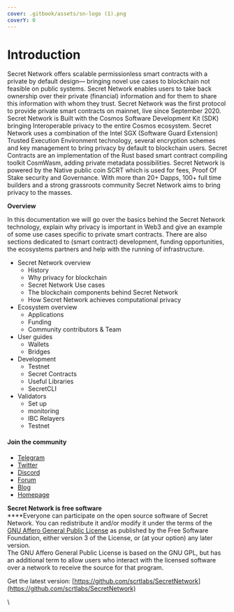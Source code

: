 ```yaml
---
cover: .gitbook/assets/sn-logo (1).png
coverY: 0
---
```


# Introduction

Secret Network offers scalable permissionless smart contracts with a private by default design— bringing novel use cases to blockchain not feasible on public systems. Secret Network enables users to take back ownership over their private (financial) information and for them to share this information with whom they trust. Secret Network was the first protocol to provide private smart contracts on mainnet, live since September 2020. Secret Network is Built with the Cosmos Software Development Kit (SDK) bringing Interoperable privacy to the entire Cosmos ecosystem. Secret Network uses a combination of the Intel SGX (Software Guard Extension) Trusted Execution Environment technology, several encryption schemes and key management to bring privacy by default to blockchain users. Secret Contracts are an implementation of the Rust based smart contract compiling toolkit CosmWasm, adding private metadata possibilities. Secret Network is powered by the Native public coin SCRT which is used for fees, Proof Of Stake security and Governance. With more than 20+ Dapps, 100+ full time builders and a strong grassroots community Secret Network aims to bring privacy to the masses.

**Overview**

In this documentation we will go over the basics behind the Secret Network technology, explain why privacy is important in Web3 and give an example of some use cases specific to private smart contracts. There are also sections dedicated to (smart contract) development, funding opportunities, the ecosystems partners and help with the running of infrastructure.

* Secret Network overview
  * History
  * Why privacy for blockchain
  * Secret Network Use cases
  * The blockchain components behind Secret Network
  * How Secret Network achieves computational privacy
* Ecosystem overview
  * Applications
  * Funding
  * Community contributors & Team
* User guides
  * Wallets
  * Bridges
* Development
  * Testnet
  * Secret Contracts
  * Useful Libraries
  * SecretCLI
* Validators
  * Set up
  * monitoring
  * IBC Relayers
  * Testnet

#### Join the community

* [Telegram](https://t.me/SCRTCommunity)
* [Twitter](https://twitter.com/SecretNetwork)
* [Discord](https://chat.scrt.network/)
* [Forum](https://forum.scrt.network/)
* [Blog](https://blog.scrt.network/)
* [Homepage](https://scrt.network/)

**Secret Network is free software**\
****Everyone can participate on the open source software of Secret Network. You can redistribute it and/or modify it under the terms of the [GNU Affero General Public License](https://github.com/SecretFoundation/docs/blob/main/LICENSE) as published by the Free Software Foundation, either version 3 of the License, or (at your option) any later version. \
The GNU Affero General Public License is based on the GNU GPL, but has an additional term to allow users who interact with the licensed software over a network to receive the source for that program.

Get the latest version: [https://github.com/scrtlabs/SecretNetwork](https://github.com/scrtlabs/SecretNetwork)



\
